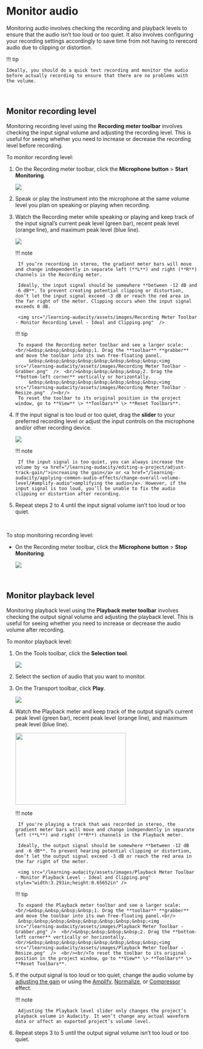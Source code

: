 # Monitor audio

Monitoring audio involves checking the recording and playback levels to ensure that the audio isn’t too loud or too quiet. It also involves configuring your recording settings accordingly to save time from not having to rerecord audio due to clipping or distortion.

!!! tip 

    Ideally, you should do a quick test recording and monitor the audio before actually recording to ensure that there are no problems with the volume.

<br/>

## Monitor recording level

Monitoring recording level using the **Recording meter toolbar** involves checking the input signal volume and adjusting the recording level. This is useful for seeing whether you need to increase or decrease the recording level before recording.

To monitor recording level:

1. On the Recording meter toolbar, click the **Microphone button** \> **Start Monitoring**.

    <img src="/learning-audacity/assets/images/Recording Meter Toolbar - Start Monitoring.png"  />

2. Speak or play the instrument into the microphone at the same volume level you plan on speaking or playing when recording.

3. Watch the Recording meter while speaking or playing and keep track of the input signal’s current peak level (green bar), recent peak level (orange line), and maximum peak level (blue line).

    <img src="/learning-audacity/assets/images/Recording Meter Toolbar - Recording Level - Peak Levels.png" /><br/>

    !!! note 
    
        If you’re recording in stereo, the gradient meter bars will move and change independently in separate left (**L**) and right (**R**) channels in the Recording meter.

        Ideally, the input signal should be somewhere **between -12 dB and -6 dB**. To prevent creating potential clipping or distortion, don’t let the input signal exceed -3 dB or reach the red area in the far right of the meter. Clipping occurs when the input signal exceeds 0 dB.  

        <img src="/learning-audacity/assets/images/Recording Meter Toolbar - Monitor Recording Level - Ideal and Clipping.png"  />

    !!! tip
    
        To expand the Recording meter toolbar and see a larger scale: <br/>&nbsp;&nbsp;&nbsp;&nbsp;1. Drag the **toolbar** **grabber** and move the toolbar into its own free-floating panel.  
            &nbsp;&nbsp;&nbsp;&nbsp;&nbsp;&nbsp;&nbsp;&nbsp;<img src="/learning-audacity/assets/images/Recording Meter Toolbar - Grabber.png"  />  <br/>&nbsp;&nbsp;&nbsp;&nbsp;2. Drag the **bottom-left corner** vertically or horizontally.  
            &nbsp;&nbsp;&nbsp;&nbsp;&nbsp;&nbsp;&nbsp;&nbsp;<img src="/learning-audacity/assets/images/Recording Meter Toolbar - Resize.png"  /><br/>  
        To reset the toolbar to its original position in the project window, go to **View** \> **Toolbars** \> **Reset Toolbars**.

4. If the input signal is too loud or too quiet, drag the **slider** to your preferred recording level or adjust the input controls on the microphone and/or other recording device.

    <img src="/learning-audacity/assets/images/Recording Meter Toolbar - Recording Level Slider.png"  />

    !!! note

        If the input signal is too quiet, you can always increase the volume by <a href="/learning-audacity/editing-a-project/adjust-track-gain/">increasing the gain</a> or <a href="/learning-audacity/applying-common-audio-effects/change-overall-volume-level/#amplify-audio">amplifying the audio</a>. However, if the input signal is too loud, you’ll be unable to fix the audio clipping or distortion after recording.

5. Repeat steps 2 to 4 until the input signal volume isn’t too loud or too quiet.

<br/>

To stop monitoring recording level:

- On the Recording meter toolbar, click the **Microphone button** \> **Stop Monitoring**.

    <img src="/learning-audacity/assets/images/Recording Meter Toolbar - Stop Monitoring.png"  />

<br/>

## Monitor playback level

Monitoring playback level using the **Playback meter toolbar** involves checking the output signal volume and adjusting the playback level. This is useful for seeing whether you need to increase or decrease the audio volume after recording.

To monitor playback level:

1. On the Tools toolbar, click the **Selection tool**.

    <img src="/learning-audacity/assets/images/Tools Toolbar - Selection Tool.png"  />

2. Select the section of audio that you want to monitor.

3. On the Transport toolbar, click **Play**.

    <img src="/learning-audacity/assets/images/Transport Toolbar - Play.png" />

4. Watch the Playback meter and keep track of the output signal’s
current peak level (green bar), recent peak level (orange line), and maximum peak level (blue line).

    <img src="/learning-audacity/assets/images/Playback Meter Toolbar - Playback Level - Peak Levels.png" style="width:3.03087in;height:1.9685in" />

    !!! note

        If you're playing a track that was recorded in stereo, the gradient meter bars will move and change independently in separate left (**L**) and right (**R**) channels in the Playback meter.        

        Ideally, the output signal should be somewhere **between -12 dB and -6 dB**. To prevent hearing potential clipping or distortion, don’t let the output signal exceed -3 dB or reach the red area in the far right of the meter.  
        
        <img src="/learning-audacity/assets/images/Playback Meter Toolbar - Monitor Playback Level - Ideal and Clipping.png" style="width:3.293in;height:0.65652in" />  

    !!! tip 
     
        To expand the Playback meter toolbar and see a larger scale:  <br/>&nbsp;&nbsp;&nbsp;&nbsp;1. Drag the **toolbar** **grabber** and move the toolbar into its own free-floating panel.<br/>
        &nbsp;&nbsp;&nbsp;&nbsp;&nbsp;&nbsp;&nbsp;&nbsp;<img src="/learning-audacity/assets/images/Playback Meter Toolbar - Grabber.png" />  <br/>&nbsp;&nbsp;&nbsp;&nbsp;2. Drag the **bottom-left corner** vertically or horizontally. <br/>&nbsp;&nbsp;&nbsp;&nbsp;&nbsp;&nbsp;&nbsp;&nbsp;<img src="/learning-audacity/assets/images/Playback Meter Toolbar - Resize.png"  />  <br/><br/>To reset the toolbar to its original position in the project window, go to **View** \> **Toolbars** \> **Reset Toolbars**.

1. If the output signal is too loud or too quiet, change the audio volume by <a href="/learning-audacity/editing-a-project/adjust-track-gain/">adjusting the gain</a> or using the <a href="/learning-audacity/applying-common-audio-effects/change-overall-volume-level/#amplify-audio">Amplify</a>, <a href="/learning-audacity/applying-common-audio-effects/change-overall-volume-level/#normalize-audio">Normalize</a>, or <a href="/learning-audacity/applying-common-audio-effects/change-overall-volume-level/#compress-audio">Compressor</a> effect.

    !!! note

        Adjusting the Playback level slider only changes the project’s playback volume in Audacity. It won’t change any actual waveform data or affect an exported project’s volume level.

2. Repeat steps 3 to 5 until the output signal volume isn’t too loud or too quiet.

<br/>